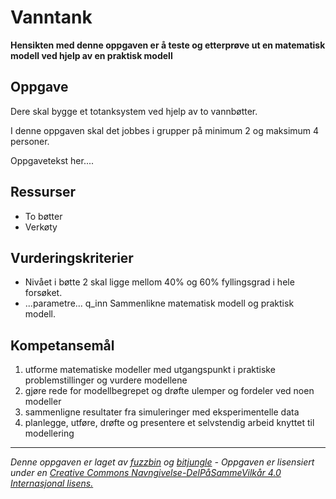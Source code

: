 # Vanntank

**Hensikten med denne oppgaven er å teste og etterprøve ut en matematisk modell ved hjelp av en praktisk modell**

## Oppgave

Dere skal bygge et totanksystem ved hjelp av to vannbøtter. 

I denne oppgaven skal det jobbes i grupper på minimum 2 og maksimum 4 personer. 

Oppgavetekst her....

## Ressurser

* To bøtter
* Verkøty

## Vurderingskriterier

* Nivået i bøtte 2 skal ligge mellom 40% og 60% fyllingsgrad i hele forsøket.
* ...parametre... q_inn Sammenlikne matematisk modell og praktisk modell.

## Kompetansemål

1. utforme matematiske modeller med utgangspunkt i praktiske problemstillinger og vurdere modellene
2. gjøre rede for modellbegrepet og drøfte ulemper og fordeler ved noen modeller
3. sammenligne resultater fra simuleringer med eksperimentelle data
4. planlegge, utføre, drøfte og presentere et selvstendig arbeid knyttet til modellering

---

_Denne oppgaven er laget av [fuzzbin](https://github.com/fuzzbin) og [bitjungle](https://github.com/bitjungle) - Oppgaven er lisensiert under en [Creative Commons Navngivelse-DelPåSammeVilkår 4.0 Internasjonal lisens.](http://creativecommons.org/licenses/by-sa/4.0/)_
